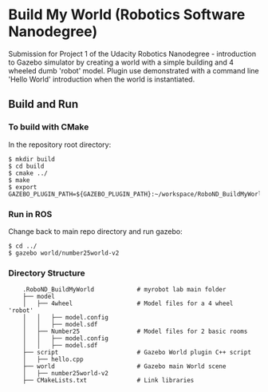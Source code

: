 # Build My World (Robotics Software Nanodegree)
Submission for Project 1 of the Udacity Robotics Nanodegree - introduction to Gazebo simulator by creating a world with a simple building and 4 wheeled dumb 'robot' model. Plugin use demonstrated with a command line 'Hello World' introduction when the world is instantiated.

## Build and Run
### To build with CMake
In the repository root directory:
```
$ mkdir build
$ cd build
$ cmake ../
$ make
$ export GAZEBO_PLUGIN_PATH=${GAZEBO_PLUGIN_PATH}:~/workspace/RoboND_BuildMyWorld/build
```

### Run in ROS
Change back to main repo directory and run gazebo: 
```
$ cd ../
$ gazebo world/number25world-v2
```

### Directory Structure
```
    .RoboND_BuildMyWorld            # myrobot lab main folder              
    ├── model                          
    │   ├── 4wheel		            # Model files for a 4 wheel 'robot' 
    │   │   ├── model.config	       
    │   │   ├── model.sdf
    │   ├── Number25		        # Model files for 2 basic rooms
    │   │   ├── model.config
    │   │   ├── model.sdf
    ├── script                      # Gazebo World plugin C++ script      
    │   ├── hello.cpp
    ├── world                       # Gazebo main World scene
    │   ├── number25world-v2
    ├── CMakeLists.txt              # Link libraries 
                             
```

